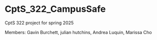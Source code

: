 # CptS_322_CampusSafe
CptS 322 project for spring 2025

Members:
Gavin Burchett, julian hutchins, Andrea Luquin, Marissa Cho
